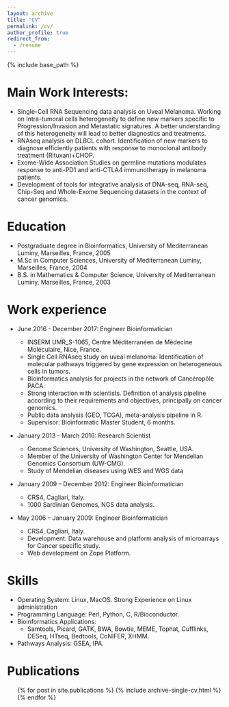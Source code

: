 ```yaml
---
layout: archive
title: "CV"
permalink: /cv/
author_profile: true
redirect_from:
  - /resume
---
```


{% include base_path %}

Main Work Interests:
======

* Single-Cell RNA Sequencing data analysis on Uveal Melanoma. Working on Intra-tumoral cells heterogeneity to define new markers specific to Progression/Invasion and Metastatic signatures. A better understanding of this heterogeneity will lead to better diagnostics and treatments.
* RNAseq analysis on DLBCL cohort. Identification of new markers to diagnose efficiently patients with response to monoclonal antibody treatment (Rituxan)+CHOP.
* Exome-Wide Association Studies on germline mutations modulates response to anti-PD1 and anti-CTLA4 immunotherapy in melanoma patients.
* Development of tools for integrative analysis of DNA-seq, RNA-seq, Chip-Seq and Whole-Exome Sequencing datasets in the context of cancer genomics.

Education
======
* Postgraduate degree in Bioinformatics, University of Mediterranean Luminy, Marseilles, France, 2005
* M.Sc in Computer Sciences, University of Mediterranean Luminy, Marseilles, France, 2004
* B.S. in Mathematics & Computer Science, University of Mediterranean Luminy, Marseilles, France, 2003

Work experience
======
* June 2016 - December 2017: Engineer Bioinformatician
  * INSERM UMR_S-1065, Centre Méditerranéen de Médecine Moléculaire, Nice, France.
  * Single Cell RNAseq study on uveal melanoma: Identification of molecular pathways triggered by gene expression on heterogeneous cells in tumors.
  * Bioinformatics analysis for projects in the network of Cancéropôle PACA.
  * Strong interaction with scientists. Definition of analysis pipeline according to their requirements and objectives, principally on cancer genomics.
  * Public data analysis (GEO, TCGA), meta-analysis pipeline in R.
  * Supervisor: Bioinformatic Master Student, 6 months.

* January 2013 - March 2016: Research Scientist
  * Genome Sciences, University of Washington, Seattle, USA.
  * Member of the University of Washington Center for Mendelian Genomics Consortium (UW-CMG).
  * Study of Mendelian diseases using WES and WGS data

* January 2009 – December 2012: Engineer Bioinformatician
  * CRS4, Cagliari, Italy.
  * 1000 Sardinian Genomes, NGS data analysis.

* May 2006 – January 2009: Engineer Bioinformatician
  * CRS4, Cagliari, Italy.
  * Development: Data warehouse and platform analysis of microarrays for Cancer specific study.
  * Web development on Zope Platform.

Skills
======
* Operating System: Linux, MacOS. Strong Experience on Linux administration
* Programming Language: Perl, Python, C, R/Bioconductor.
* Bioinformatics Applications:
  * Samtools, Picard, GATK, BWA, Bowtie, MEME, Tophat, Cufflinks, DESeq, HTseq, Bedtools, CoNIFER, XHMM.
* Pathways Analysis: GSEA, IPA.

Publications
======
  <ul>{% for post in site.publications %}
    {% include archive-single-cv.html %}
  {% endfor %}</ul>
